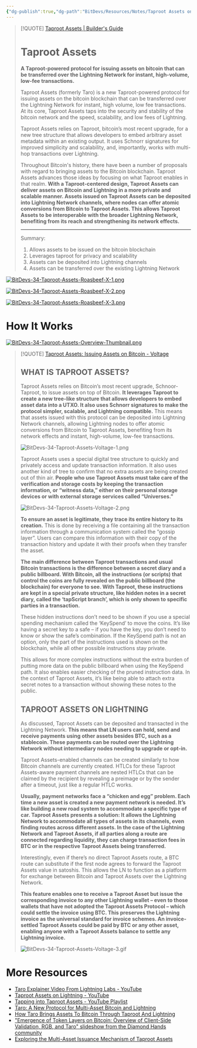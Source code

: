 ```yaml
---
{"dg-publish":true,"dg-path":"BitDevs/Resources/Notes/Taproot Assets on Mainnet.md","permalink":"/bit-devs/resources/notes/taproot-assets-on-mainnet/","title":"Taproot Assets on Mainnet","tags":["bitcoin","bitdevs","socratic-34","lightning","tokenization","taproot"],"noteIcon":"3","created":"2024-05-18T15:45:11.916-10:00","updated":"2024-05-18T17:07:28.513-10:00"}
---
```




> [!QUOTE] [Taproot Assets | Builder's Guide](https://docs.lightning.engineering/the-lightning-network/taproot-assets)
> # Taproot Assets
> 
> **A Taproot-powered protocol for issuing assets on bitcoin that can be transferred over the Lightning Network for instant, high-volume, low-fee transactions.**
> 
> Taproot Assets (formerly Taro) is a new Taproot-powered protocol for issuing assets on the bitcoin blockchain that can be transferred over the Lightning Network for instant, high volume, low fee transactions. At its core, Taproot Assets taps into the security and stability of the bitcoin network and the speed, scalability, and low fees of Lightning.
> 
> Taproot Assets relies on Taproot, bitcoin’s most recent upgrade, for a new tree structure that allows developers to embed arbitrary asset metadata within an existing output. It uses Schnorr signatures for improved simplicity and scalability, and, importantly, works with multi-hop transactions over Lightning.
> 
> Throughout Bitcoin's history, there have been a number of proposals with regard to bringing assets to the Bitcoin blockchain. Taproot Assets advances those ideas by focusing on what Taproot enables in that realm. **With a Taproot-centered design, Taproot Assets can deliver assets on Bitcoin and Lightning in a more private and scalable manner. Assets issued on Taproot Assets can be deposited into Lightning Network channels, where nodes can offer atomic conversions from Bitcoin to Taproot Assets. This allows Taproot Assets to be interoperable with the broader Lightning Network, benefiting from its reach and strengthening its network effects.**
> 
> ---
> 
> Summary:
> 1. Allows assets to be issued on the bitcoin blockchain
> 2. Leverages taproot for privacy and scalability
> 3. Assets can be deposited into Lightning channels
> 4. Assets can be transferred over the existing Lightning Network

[![BitDevs-34-Taproot-Assets-Roasbeef-X-1.png](/img/user/para/artifacts/BitDevs-34-Taproot-Assets-Roasbeef-X-1.png)](https://x.com/roasbeef/status/1786043468164337951)

[![BitDevs-34-Taproot-Assets-Roasbeef-X-2.png](/img/user/para/artifacts/BitDevs-34-Taproot-Assets-Roasbeef-X-2.png)](https://x.com/roasbeef/status/1788624974728790471)

[![BitDevs-34-Taproot-Assets-Roasbeef-X-3.png](/img/user/para/artifacts/BitDevs-34-Taproot-Assets-Roasbeef-X-3.png)](https://x.com/roasbeef/status/1791171395336192174)

# How It Works

[![BitDevs-34-Taproot-Assets-Overview-Thumbnail.png](/img/user/para/artifacts/BitDevs-34-Taproot-Assets-Overview-Thumbnail.png)](https://youtu.be/-yiTtO_p3Cw?feature=shared)

> [!QUOTE] [Taproot Assets: Issuing Assets on Bitcoin - Voltage](https://voltage.cloud/blog/lightning-network-use-cases/taproot-assets-on-bitcoin-and-lightning-network/)
> ## WHAT IS TAPROOT ASSETS?
> 
> Taproot Assets relies on Bitcoin’s most recent upgrade, Schnoor-Taproot, to issue assets on top of Bitcoin. **It leverages Taproot to create a new tree-like structure that allows developers to embed asset data into a UTXO. It also uses Schnorr signatures to make the protocol simpler, scalable, and Lightning compatible.** This means that assets issued with this protocol can be deposited into Lightning Network channels, allowing Lightning nodes to offer atomic conversions from Bitcoin to Taproot Assets, benefiting from its network effects and instant, high-volume, low-fee transactions.
> 
> ![BitDevs-34-Taproot-Assets-Voltage-1.png](/img/user/para/artifacts/BitDevs-34-Taproot-Assets-Voltage-1.png)
> 
> Taproot Assets uses a special digital tree structure to quickly and privately access and update transaction information. It also uses another kind of tree to confirm that no extra assets are being created out of thin air. **People who use Taproot Assets must take care of the verification and storage costs by keeping the transaction information, or “witness data,” either on their personal storage devices or with external storage services called “Universes.”**
> 
> ![BitDevs-34-Taproot-Assets-Voltage-2.png](/img/user/para/artifacts/BitDevs-34-Taproot-Assets-Voltage-2.png)
> 
> **To ensure an asset is legitimate, they trace its entire history to its creation.** This is done by receiving a file containing all the transaction information through a communication system called the “gossip layer”. Users can compare this information with their copy of the transaction history and update it with their proofs when they transfer the asset.
> 
> **The main difference between Taproot transactions and usual Bitcoin transactions is the difference between a secret diary and a public billboard. With Bitcoin, all the instructions (or scripts) that control the coins are fully revealed on the public billboard (the blockchain) for everyone to see. With Taproot, these instructions are kept in a special private structure, like hidden notes in a secret diary, called the ‘tapScript branch’, which is only shown to specific parties in a transaction.**
> 
> These hidden instructions don’t need to be shown if you use a special spending mechanism called the ‘KeySpend’ to move the coins. It’s like having a secret key to a safe – if you have the key, you don’t need to know or show the safe’s combination. If the KeySpend path is not an option, only the part of the instructions used is shown on the blockchain, while all other possible instructions stay private.
> 
> This allows for more complex instructions without the extra burden of putting more data on the public billboard when using the KeySpend path. It also enables easier checking of the pruned instruction data. In the context of Taproot Assets, it’s like being able to attach extra secret notes to a transaction without showing these notes to the public.
> 
> ## TAPROOT ASSETS ON LIGHTNING
> 
> As discussed, Taproot Assets can be deposited and transacted in the Lightning Network. **This means that LN users can hold, send and receive payments using other assets besides BTC, such as a stablecoin. These payments can be routed over the Lightning Network without intermediary nodes needing to upgrade or opt-in.**
> 
> Taproot Assets-enabled channels can be created similarly to how Bitcoin channels are currently created. HTLCs for these Taproot Assets-aware payment channels are nested HTLCs that can be claimed by the recipient by revealing a preimage or by the sender after a timeout, just like a regular HTLC works.
> 
> **Usually, payment networks face a “chicken and egg” problem. Each time a new asset is created a new payment network is needed. It’s like building a new road system to accommodate a specific type of car. Taproot Assets presents a solution: It allows the Lightning Network to accommodate all types of assets in its channels, even finding routes across different assets. In the case of the Lightning Network and Taproot Assets, if all parties along a route are connected regarding liquidity, they can charge transaction fees in BTC or in the respective Taproot Assets being transferred.**
> 
> Interestingly, even if there’s no direct Taproot Assets route, a BTC route can substitute if the first node agrees to forward the Taproot Assets value in satoshis. This allows the LN to function as a platform for exchange between Bitcoin and Taproot Assets over the Lightning Network. 
> 
> **This feature enables one to receive a Taproot Asset but issue the corresponding invoice to any other Lightning wallet – even to those wallets that have not adopted the Taproot Assets Protocol – which could settle the invoice using BTC. This preserves the Lightning invoice as the universal standard for invoice schemes. An invoice-settled Taproot Assets could be paid by BTC or any other asset, enabling anyone with a Taproot Assets balance to settle any Lightning invoice.**
> 
> ![BitDevs-34-Taproot-Assets-Voltage-3.gif](/img/user/para/artifacts/BitDevs-34-Taproot-Assets-Voltage-3.gif)

# More Resources
- [Taro Explainer Video From Lightning Labs - YouTube](https://youtu.be/-yiTtO_p3Cw)
- [Taproot Assets on Lightning - YouTube](https://youtu.be/2h2MabzCN7M?feature=shared)
- [Tapping into Taproot Assets - YouTube Playlist](https://youtube.com/playlist?list=PL-3jjRT_28Sh3u_9CPVJkm8BLomh23QGk&feature=shared)
- [Taro: A New Protocol for Multi-Asset Bitcoin and Lightning](https://lightning.engineering/posts/2022-4-5-taro-launch/)
- [How Taro Brings Assets To Bitcoin Through Taproot And Lightning](https://bitcoinmagazine.com/technical/how-bitcoin-taro-protocol-works)
- ["Emergence of Token Layers on Bitcoin: Overview of Client-Side Validation, RGB, and Taro" slideshow from the Diamond Hands community](https://docsend.com/view/he8x9erkjmphphvn)
- [Exploring the Multi-Asset Issuance Mechanism of Taproot Assets](https://wublock.substack.com/p/exploring-the-multi-asset-issuance)

